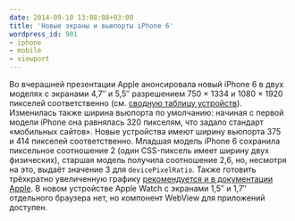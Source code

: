 ```yaml
---
date: 2014-09-10 13:08:08+03:00
title: 'Новые экраны и вьюпорты iPhone 6'
wordpress_id: 901
- iphone
- mobile
- viewport
---
```


Во вчерашней презентации Apple анонсировала новый iPhone 6 в двух моделях с экранами 4,7″ и 5,5″ разрешением 750 × 1334 и 1080 × 1920 пикселей соответственно (см. [сводную таблицу устройств](http://mydevice.io/devices/)). Изменилась также ширина вьюпорта по умолчанию: начиная с первой модели iPhone она равнялась 320 пикселям, что задало стандарт «мобильных сайтов». Новые устройства имеют ширину вьюпорта 375 и 414 пикселей соответственно. Младшая модель iPhone 6 сохранила пиксельное соотношение 2 (один CSS-пиксель имеет ширину двух физических), старшая модель получила соотношение 2,6, но, несмотря на это, выдаёт значение 3 для `devicePixelRatio`. Также готовить трёхкратно увеличенную графику [рекомендуется и в документации Apple](https://developer.apple.com/library/prerelease/ios/releasenotes/General/WhatsNewIniOS/Articles/iOS8.html#//apple_ref/doc/uid/TP40014205-SW46). В новом устройстве Apple Watch с экранами 1,5″ и 1,7″ отдельного браузера нет, но компонент WebView для приложений доступен.
